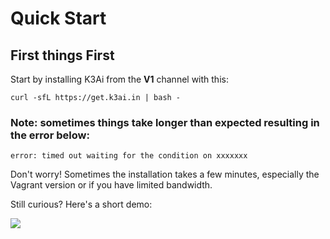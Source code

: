 # Quick Start

## First things First

Start by installing K3Ai from the **V1** channel with this:

```text
curl -sfL https://get.k3ai.in | bash -
```

### **Note: sometimes things take longer than expected resulting in the error below:**

```text
error: timed out waiting for the condition on xxxxxxx
```

Don't worry! Sometimes the installation takes a few minutes, especially the Vagrant version or if you have limited bandwidth.

Still curious? Here's a short demo:

![](.gitbook/assets/aio.gif)

